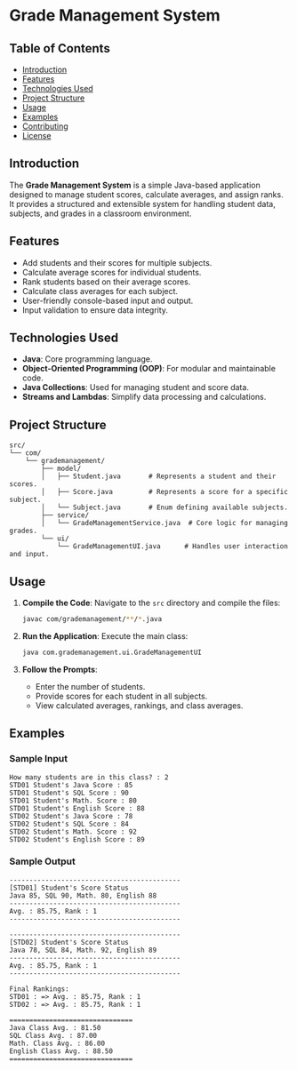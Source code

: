 # Grade Management System

## Table of Contents
- [Introduction](#introduction)
- [Features](#features)
- [Technologies Used](#technologies-used)
- [Project Structure](#project-structure)
- [Usage](#usage)
- [Examples](#examples)
- [Contributing](#contributing)
- [License](#license)

## Introduction
The **Grade Management System** is a simple Java-based application designed to manage student scores, calculate averages, and assign ranks. It provides a structured and extensible system for handling student data, subjects, and grades in a classroom environment.

## Features
- Add students and their scores for multiple subjects.
- Calculate average scores for individual students.
- Rank students based on their average scores.
- Calculate class averages for each subject.
- User-friendly console-based input and output.
- Input validation to ensure data integrity.

## Technologies Used
- **Java**: Core programming language.
- **Object-Oriented Programming (OOP)**: For modular and maintainable code.
- **Java Collections**: Used for managing student and score data.
- **Streams and Lambdas**: Simplify data processing and calculations.

## Project Structure
```
src/
└── com/
    └── grademanagement/
        ├── model/
        │   ├── Student.java       # Represents a student and their scores.
        │   ├── Score.java         # Represents a score for a specific subject.
        │   └── Subject.java       # Enum defining available subjects.
        ├── service/
        │   └── GradeManagementService.java  # Core logic for managing grades.
        └── ui/
            └── GradeManagementUI.java      # Handles user interaction and input.
```

## Usage
1. **Compile the Code**:
   Navigate to the `src` directory and compile the files:
   ```bash
   javac com/grademanagement/**/*.java
   ```

2. **Run the Application**:
   Execute the main class:
   ```bash
   java com.grademanagement.ui.GradeManagementUI
   ```

3. **Follow the Prompts**:
   - Enter the number of students.
   - Provide scores for each student in all subjects.
   - View calculated averages, rankings, and class averages.

## Examples
### Sample Input
```
How many students are in this class? : 2
STD01 Student's Java Score : 85
STD01 Student's SQL Score : 90
STD01 Student's Math. Score : 80
STD01 Student's English Score : 88
STD02 Student's Java Score : 78
STD02 Student's SQL Score : 84
STD02 Student's Math. Score : 92
STD02 Student's English Score : 89
```

### Sample Output
```
-------------------------------------------
[STD01] Student's Score Status
Java 85, SQL 90, Math. 80, English 88
-------------------------------------------
Avg. : 85.75, Rank : 1
-------------------------------------------

-------------------------------------------
[STD02] Student's Score Status
Java 78, SQL 84, Math. 92, English 89
-------------------------------------------
Avg. : 85.75, Rank : 1
-------------------------------------------

Final Rankings:
STD01 : => Avg. : 85.75, Rank : 1
STD02 : => Avg. : 85.75, Rank : 1

===============================
Java Class Avg. : 81.50
SQL Class Avg. : 87.00
Math. Class Avg. : 86.00
English Class Avg. : 88.50
===============================
```

